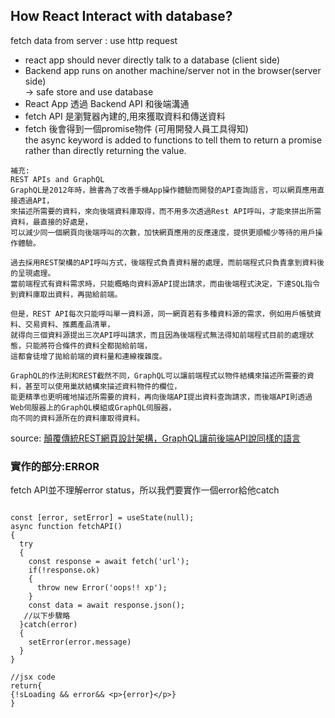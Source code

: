 <h2>How React Interact with database?</h2>
fetch data from server : use http request
<ul>
  <li> react app should never directly talk to a database (client side) </li>
<li> Backend app runs on another machine/server not in the browser(server side)<br/>
-> safe store and use database</li>
<li>React App 透過 Backend API 和後端溝通</li>
<li>fetch API 是瀏覽器內建的,用來獲取資料和傳送資料</li>
<li>fetch 後會得到一個promise物件 (可用開發人員工具得知)<br/>
the async keyword is added to functions to tell them to return a promise rather than directly returning the value.</li>
</ul>

```
補充:
REST APIs and GraphQL
GraphQL是2012年時，臉書為了改善手機App操作體驗而開發的API查詢語言，可以網頁應用直接透過API，
來描述所需要的資料，來向後端資料庫取得，而不用多次透過Rest API呼叫，才能來拼出所需資料，最直接的好處是，
可以減少同一個網頁向後端呼叫的次數，加快網頁應用的反應速度，提供更順暢少等待的用戶操作體驗。

過去採用REST架構的API呼叫方式，後端程式負責資料層的處理，而前端程式只負責拿到資料後的呈現處理。
當前端程式有資料需求時，只能概略向資料源API提出請求，而由後端程式決定，下達SQL指令到資料庫取出資料，再拋給前端。

但是，REST API每次只能呼叫單一資料源，同一網頁若有多種資料源的需求，例如用戶帳號資料、交易資料、推薦產品清單，
就得向三個資料源提出三次API呼叫請求，而且因為後端程式無法得知前端程式目前的處理狀態，只能將符合條件的資料全都拋給前端，
這都會徒增了拋給前端的資料量和連線複雜度。

GraphQL的作法則和REST截然不同，GraphQL可以讓前端程式以物件結構來描述所需要的資料，甚至可以使用巢狀結構來描述資料物件的欄位，
能更精準也更明確地描述所需要的資料，再向後端API提出資料查詢請求，而後端API則透過Web伺服器上的GraphQL模組或GraphQL伺服器，
向不同的資料源所在的資料庫取得資料。

```
source: <a href="https://www.ithome.com.tw/news/128334">顛覆傳統REST網頁設計架構，GraphQL讓前後端API說同樣的語言</a>
<h3>實作的部分:ERROR</h3>
fetch API並不理解error status，所以我們要實作一個error給他catch

```

const [error, setError] = useState(null);
async function fetchAPI()
{
  try
  {
    const response = await fetch('url');
    if(!response.ok)
    {
      throw new Error('oops!! xp');
    }
    const data = await response.json();
   //以下步驟略
  }catch(error)
  {
    setError(error.message)
  }
}

//jsx code
return{
{!sLoading && error&& <p>{error}</p>}
}
```
